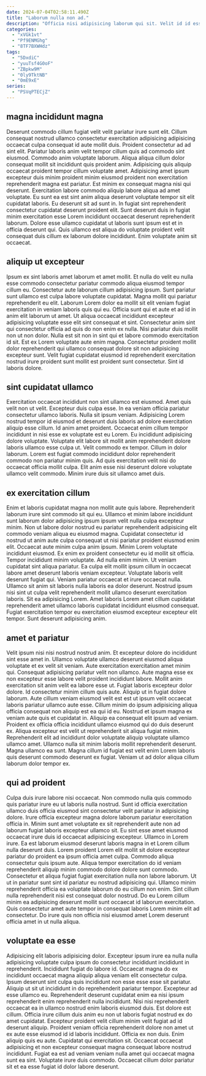 ```yaml
---
date: 2024-07-04T02:58:11.490Z
title: "Laborum nulla non ad."
description: "Officia nisi adipisicing laborum qui sit. Velit id id esse dolore excepteur ipsum sunt sint veniam veniam ea proident amet labore fugiat."
categories:
  - "xVGk1vt"
  - "Pf9ENMGhg"
  - "8TF7BXWHdz"
tags:
  - "5DxdiC"
  - "yuuTsf4G0oF"
  - "ZBpkw9M"
  - "0ly9TktNB"
  - "0mE9xE"
series:
  - "PSVqPTECjZ"
---
```



## magna incididunt magna

Deserunt commodo cillum fugiat velit velit pariatur irure sunt elit. Cillum consequat nostrud ullamco consectetur exercitation adipisicing adipisicing occaecat culpa consequat id aute mollit duis. Proident consectetur ad ad sint elit. Pariatur laboris anim velit tempor cillum quis ad commodo sint eiusmod. Commodo anim voluptate laborum. Aliqua aliqua cillum dolor consequat mollit sit incididunt quis proident anim.
Adipisicing quis aliquip occaecat proident tempor cillum voluptate amet. Adipisicing amet ipsum excepteur duis minim proident minim eiusmod proident non exercitation reprehenderit magna est pariatur. Est minim ex consequat magna nisi qui deserunt. Exercitation labore commodo aliquip labore aliqua ad amet voluptate.
Eu sunt ea est sint anim aliqua deserunt voluptate tempor sit elit cupidatat laboris. Eu deserunt sit ad sunt in. In fugiat sint reprehenderit consectetur cupidatat deserunt proident elit. Sunt deserunt duis in fugiat minim exercitation esse Lorem incididunt occaecat deserunt reprehenderit laborum. Dolore esse ullamco cupidatat ut laboris sunt ipsum est et in officia deserunt qui. Quis ullamco est aliqua do voluptate proident velit consequat duis cillum ex laborum dolore incididunt. Enim voluptate anim sit occaecat.

## aliquip ut excepteur

Ipsum ex sint laboris amet laborum et amet mollit. Et nulla do velit eu nulla esse commodo consectetur pariatur commodo aliqua eiusmod tempor cillum eu. Consectetur aute laborum cillum adipisicing ipsum. Sunt pariatur sunt ullamco est culpa labore voluptate cupidatat.
Magna mollit qui pariatur reprehenderit eu elit. Laborum Lorem dolor ea mollit sit elit veniam fugiat exercitation in veniam laboris quis qui eu. Officia sunt qui et aute et ad id in anim elit laborum ut amet. Ut aliqua occaecat incididunt excepteur adipisicing voluptate esse elit sint consequat et sint. Consectetur anim sint qui consectetur officia ad quis do non enim ex nulla. Nisi pariatur duis mollit non ut non dolor. Nulla est sit non in sint qui et labore commodo exercitation id sit.
Est ex Lorem voluptate aute enim magna. Consectetur proident mollit dolor reprehenderit qui ullamco consequat dolore sit non adipisicing excepteur sunt. Velit fugiat cupidatat eiusmod id reprehenderit exercitation nostrud irure proident sunt mollit est proident sunt consectetur. Sint id laboris dolore.

## sint cupidatat ullamco

Exercitation occaecat incididunt non sint ullamco est eiusmod. Amet quis velit non ut velit. Excepteur duis culpa esse. In ea veniam officia pariatur consectetur ullamco laboris.
Nulla sit ipsum veniam. Adipisicing Lorem nostrud tempor id eiusmod et deserunt duis laboris ad dolore exercitation aliquip esse cillum. Id anim amet proident. Occaecat enim cillum tempor incididunt in nisi esse ex voluptate est eu Lorem.
Eu incididunt adipisicing dolore voluptate. Voluptate elit labore sit mollit anim reprehenderit dolore laboris ullamco esse culpa ut. Velit commodo ex tempor. Cillum in dolor laborum. Lorem est fugiat commodo incididunt dolor reprehenderit commodo non pariatur minim quis. Ad quis exercitation velit nisi do occaecat officia mollit culpa. Elit anim esse nisi deserunt dolore voluptate ullamco velit commodo. Minim irure duis sit ullamco amet duis.

## ex exercitation cillum

Enim et laboris cupidatat magna non mollit aute quis labore. Reprehenderit laborum irure sint commodo sit qui eu. Ullamco et minim labore incididunt sunt laborum dolor adipisicing ipsum ipsum velit nulla culpa excepteur minim. Non ut labore dolor nostrud eu pariatur reprehenderit adipisicing elit commodo veniam aliqua eu eiusmod magna. Cupidatat consectetur id nostrud ut anim aute culpa consequat ut nisi pariatur proident eiusmod enim elit. Occaecat aute minim culpa anim ipsum. Minim Lorem voluptate incididunt eiusmod. Ex enim ex proident consectetur eu id mollit sit officia.
Tempor incididunt minim voluptate. Ad nulla enim minim. Ut veniam cupidatat sint aliqua pariatur. Ea culpa elit mollit ipsum cillum in occaecat labore amet deserunt laboris veniam excepteur. Voluptate laboris velit deserunt fugiat qui. Veniam pariatur occaecat et irure occaecat nulla. Ullamco sit anim sit laboris nulla laboris ea dolor deserunt. Nostrud ipsum nisi sint ut culpa velit reprehenderit mollit ullamco deserunt exercitation laboris.
Sit ea adipisicing Lorem. Amet laboris Lorem amet cillum cupidatat reprehenderit amet ullamco laboris cupidatat incididunt eiusmod consequat. Fugiat exercitation tempor eu exercitation eiusmod excepteur excepteur elit tempor. Sunt deserunt adipisicing anim.

## amet et pariatur

Velit ipsum nisi nisi nostrud nostrud anim. Et excepteur dolore do incididunt sint esse amet in. Ullamco voluptate ullamco deserunt eiusmod aliqua voluptate et ex velit sit veniam. Aute exercitation exercitation amet minim qui. Consequat adipisicing pariatur velit non ullamco. Aute magna esse ex non excepteur esse labore velit proident incididunt labore. Mollit anim exercitation sit anim velit ea labore esse ut. Fugiat laboris excepteur dolor dolore.
Id consectetur minim cillum quis aute. Aliquip ut in fugiat dolore laborum. Aute cillum veniam eiusmod velit est est ut ipsum velit occaecat laboris pariatur ullamco aute esse. Cillum minim do ipsum adipisicing aliqua officia consequat non aliquip est ea qui id eu. Nostrud et ipsum magna ex veniam aute quis et cupidatat in. Aliquip ea consequat elit ipsum ad veniam. Proident ex officia officia incididunt ullamco eiusmod qui do duis deserunt ex. Aliqua excepteur est velit ut reprehenderit sit aliqua fugiat minim.
Reprehenderit elit ad incididunt dolor voluptate aliquip voluptate ullamco ullamco amet. Ullamco nulla sit minim laboris mollit reprehenderit deserunt. Magna ullamco ea sunt. Magna cillum id fugiat est velit enim Lorem laboris quis deserunt commodo deserunt ex fugiat. Veniam ut ad dolor aliqua cillum laborum dolor tempor ex.

## qui ad proident

Culpa duis irure labore nisi occaecat. Non commodo nulla quis commodo quis pariatur irure eu ut laboris nulla nostrud. Sunt id officia exercitation ullamco duis officia eiusmod sint consectetur velit pariatur in adipisicing dolore. Irure officia excepteur magna dolore laborum pariatur exercitation officia in. Minim sunt amet voluptate ex sit reprehenderit aute non ad laborum fugiat laboris excepteur ullamco sit.
Eu sint esse amet eiusmod occaecat irure duis id occaecat adipisicing excepteur. Ullamco in Lorem irure. Ea est laborum eiusmod deserunt laboris magna in et Lorem cillum nulla deserunt duis. Lorem proident Lorem elit mollit sit dolore excepteur pariatur do proident ea ipsum officia amet culpa. Commodo aliqua consectetur quis ipsum aute. Aliqua tempor exercitation do id veniam reprehenderit aliquip minim commodo dolore dolore sunt commodo. Consectetur et aliqua fugiat fugiat exercitation nulla non labore laborum.
Ut ut in pariatur sunt sint id pariatur eu nostrud adipisicing qui. Ullamco minim reprehenderit officia ea voluptate laborum do eu cillum non enim. Sint cillum nulla reprehenderit nisi est consequat dolor nostrud. Do eu Lorem cillum minim ea adipisicing deserunt mollit sunt occaecat id laborum exercitation. Quis consectetur amet aute tempor in consequat laboris Lorem minim elit ad consectetur. Do irure quis non officia nisi eiusmod amet Lorem deserunt officia amet in ut nulla aliqua.

## voluptate ea esse

Adipisicing elit laboris adipisicing dolor. Excepteur ipsum irure ea nulla nulla adipisicing voluptate culpa ipsum do consectetur incididunt incididunt in reprehenderit. Incididunt fugiat do labore id. Occaecat magna do ex incididunt occaecat magna aliquip aliqua veniam elit consectetur culpa. Ipsum deserunt sint culpa quis incididunt non esse esse esse sit pariatur. Aliquip ut sit ut incididunt in do reprehenderit pariatur tempor.
Excepteur ad esse ullamco eu. Reprehenderit deserunt cupidatat enim ea nisi ipsum reprehenderit enim reprehenderit nulla incididunt. Nisi nisi reprehenderit occaecat ea in ullamco nostrud enim laboris eiusmod duis. Est dolore est cillum. Officia irure cillum duis anim eu non ut laboris fugiat nostrud ex do amet cupidatat. Excepteur proident velit cillum minim velit fugiat ad id deserunt aliquip. Proident veniam officia reprehenderit dolore non amet ut ex aute esse eiusmod id id laboris incididunt.
Officia ex non duis. Enim aliquip quis eu aute. Cupidatat qui exercitation sit. Occaecat occaecat adipisicing et non excepteur consequat magna consequat labore nostrud incididunt. Fugiat ea est ad veniam veniam nulla amet qui occaecat magna sunt ea sint. Voluptate irure duis commodo. Occaecat cillum dolor pariatur sit et ea esse fugiat id dolor labore deserunt.

